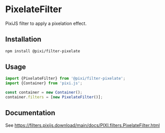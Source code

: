 # PixelateFilter

PixiJS filter to apply a pixelation effect.

## Installation

```bash
npm install @pixi/filter-pixelate
```

## Usage

```js
import {PixelateFilter} from '@pixi/filter-pixelate';
import {Container} from 'pixi.js';

const container = new Container();
container.filters = [new PixelateFilter()];
```

## Documentation

See https://filters.pixijs.download/main/docs/PIXI.filters.PixelateFilter.html